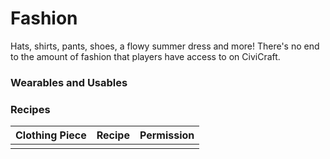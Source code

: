 # Fashion

Hats, shirts, pants, shoes, a flowy summer dress and more! There's no end to the amount of fashion that players have access to on CiviCraft.
### Wearables and Usables
### Recipes

| Clothing Piece | Recipe | Permission |
|----------------|--------|------------|
|                |        |            |




